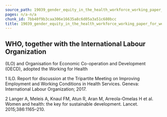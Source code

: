```yaml
---
source_path: 19039_gender_equity_in_the_health_workforce_working_paper_for_web_pdf.md
pages: n/a-n/a
chunk_id: 7bb40f9b3caa306e16635a8c6d05a3a51c680bcc
title: 19039_gender_equity_in_the_health_workforce_working_paper_for_web_pdf
---
```

## WHO, together with the International Labour Organization

(ILO) and Organisation for Economic Co-operation and Development (OECD), adopted the Working for Health

1 ILO. Report for discussion at the Tripartite Meeting on Improving Employment and Working Conditions in Health Services. Geneva: International Labour Organization; 2017.

2 Langer A, Meleis A, Knaul FM, Atun R, Aran M, Arreola-Omelas H et al. Women and health: the key for sustainable development. Lancet. 2015;386:1165–210.
